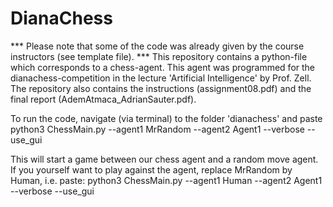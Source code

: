 # DianaChess

*** Please note that some of the code was already given by the course instructors (see template file). *** This repository contains a python-file which corresponds to a chess-agent. This agent was programmed for the dianachess-competition in the lecture 'Artificial Intelligence' by Prof. Zell. The repository also contains the instructions (assignment08.pdf) and the final report (AdemAtmaca_AdrianSauter.pdf).

To run the code, navigate (via terminal) to the folder 'dianachess' and paste 
python3 ChessMain.py --agent1 MrRandom --agent2 Agent1 --verbose --use_gui

This will start a game between our chess agent and a random move agent. If you yourself want to play against the agent, replace MrRandom by Human, i.e. paste:
python3 ChessMain.py --agent1 Human --agent2 Agent1 --verbose --use_gui


